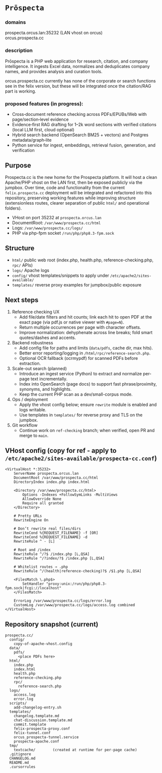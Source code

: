 # `Prōspecta`

### domains
prospecta.orcus.lan:35232 (LAN vhost on orcus)  
orcus.prospecta.cc 

### description 
Prōspecta is a PHP web application for research, citation, and company intelligence. It ingests Excel data, normalizes and deduplicates company names, and provides analysis and curation tools. 

orcus.prospecta.cc currently has none of the corporate or search functions see in the felix version, but these will be integrated once the citation/RAG part is working.

### proposed features (in progress):
- Cross‑document reference checking across PDFs/EPUBs/Web with page/section‑level evidence
- Evidence‑first RAG drafting for 1–2k word sections with verified citations (local LLM first, cloud optional)
- Hybrid search backend (OpenSearch BM25 + vectors) and Postgres metadata/graph‑lite
- Python service for ingest, embeddings, retrieval fusion, generation, and verification

## Purpose
Prospecta.cc is the new home for the Prospecta platform. It will host a clean Apache/PHP vhost on the LAN first, then be exposed publicly via the jumpbox. Over time, code and functionality from the current `felix.prospecta.cc` deployment will be integrated and refactored into this repository, preserving working features while improving structure (extensionless routes, clearer separation of public `html/` and operational folders).

- VHost on port 35232 at `prospecta.orcus.lan`
- DocumentRoot: `/var/www/prospecta.cc/html`
- Logs: `/var/www/prospecta.cc/logs/`
- PHP via php-fpm socket `/run/php/php8.3-fpm.sock`

## Structure
- `html/` public web root (index.php, health.php, reference-checking.php, `rpc/` APIs)
- `logs/` Apache logs
- `config/` vhost templates/snippets to apply under `/etc/apache2/sites-available/`
- `templates/` reverse proxy examples for jumpbox/public exposure

## Next steps
1. Reference checking UX
   - Add file/date filters and hit counts; link each hit to open PDF at the exact page (via pdf.js or native viewer with `#page=N`).
   - Return multiple occurrences per page with character offsets.
   - Improve normalization: dehyphenate across line breaks; fold smart quotes/dashes and accents.
2. Backend robustness
   - Add config file for paths and limits (`data/pdfs`, cache dir, max hits).
   - Better error reporting/logging in `/html/rpc/reference-search.php`.
   - Optional OCR fallback (ocrmypdf) for scanned PDFs before extraction.
3. Scale-out search (planned)
   - Introduce an ingest service (Python) to extract and normalize per-page text incrementally.
   - Index into OpenSearch (page docs) to support fast phrase/proximity, synonyms, and highlights.
   - Keep the current PHP scan as a dev/small-corpus mode.
4. Ops / deployment
   - Apply the vhost config below; ensure `rewrite` module is enabled and logs writable.
   - Use templates in `templates/` for reverse proxy and TLS on the jumpbox.
5. Git workflow
   - Continue work on `ref-checking` branch; when verified, open PR and merge to `main`.

## VHost config (copy for ref - apply to `/etc/apache2/sites-available/prospecta-cc.conf`)
```
<VirtualHost *:35232>
    ServerName prospecta.orcus.lan
    DocumentRoot /var/www/prospecta.cc/html
    DirectoryIndex index.php index.html

    <Directory /var/www/prospecta.cc/html>
        Options -Indexes +FollowSymLinks -MultiViews
        AllowOverride None
        Require all granted
    </Directory>

    # Pretty URLs
    RewriteEngine On

    # Don’t rewrite real files/dirs
    RewriteCond %{REQUEST_FILENAME} -f [OR]
    RewriteCond %{REQUEST_FILENAME} -d
    RewriteRule ^ - [L]

    # Root and /index
    RewriteRule ^/?$ /index.php [L,QSA]
    RewriteRule ^/?index/?$ /index.php [L,QSA]

    # Whitelist routes → .php
    RewriteRule ^/(health|reference-checking)?$ /$1.php [L,QSA]

    <FilesMatch \.php$>
        SetHandler "proxy:unix:/run/php/php8.3-fpm.sock|fcgi://localhost"
    </FilesMatch>

    ErrorLog /var/www/prospecta.cc/logs/error.log
    CustomLog /var/www/prospecta.cc/logs/access.log combined
</VirtualHost>
```

## Repository snapshot (current)
```
prospecta.cc/
  config/
    copy-of-apache-vhost.config
  data/
    pdfs/
      <place PDFs here>
  html/
    index.php
    index.html
    health.php
    reference-checking.php
    rpc/
      reference-search.php
  logs/
    access.log
    error.log
  scripts/
    add-changelog-entry.sh
  templates/
    changelog.template.md
    chat-discussion.template.md
    commit.template
    felix-prospecta-proxy.conf
    felix-tunnel.conf
    orcus_prospecta-tunnel.service
    prospecta-apache.conf
  tmp/
    textcache/        (created at runtime for per-page cache)
  .gitignore
  CHANGELOG.md
  README.md
  .cursorrules
```
